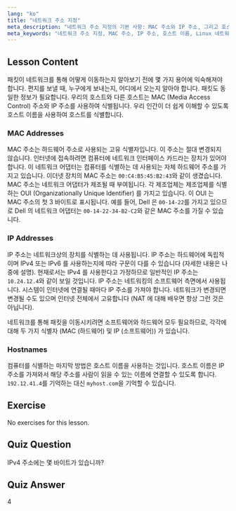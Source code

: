```yaml
---
lang: "ko"
title: "네트워크 주소 지정"
meta_description: "네트워크 주소 지정의 기본 사항: MAC 주소와 IP 주소, 그리고 호스트 이름을 배웁니다. 장치가 네트워크에서 어떻게 통신하는지 이해합니다. Linux 네트워킹 여정을 시작하세요!"
meta_keywords: "네트워크 주소 지정, MAC 주소, IP 주소, 호스트 이름, Linux 네트워킹, 초보자, 튜토리얼, 가이드"
---
```


## Lesson Content

패킷이 네트워크를 통해 어떻게 이동하는지 알아보기 전에 몇 가지 용어에 익숙해져야 합니다. 편지를 보낼 때, 누구에게 보내는지, 어디에서 오는지 알아야 합니다. 패킷도 동일한 정보가 필요합니다. 우리의 호스트와 다른 호스트는 MAC (Media Access Control) 주소와 IP 주소를 사용하여 식별됩니다. 우리 인간이 더 쉽게 이해할 수 있도록 호스트 이름을 사용하여 호스트를 식별합니다.

### MAC Addresses

MAC 주소는 하드웨어 주소로 사용되는 고유 식별자입니다. 이 주소는 절대 변경되지 않습니다. 인터넷에 접속하려면 컴퓨터에 네트워크 인터페이스 카드라는 장치가 있어야 합니다. 이 네트워크 어댑터는 컴퓨터를 식별하는 데 사용되는 자체 하드웨어 주소를 가지고 있습니다. 이더넷 장치의 MAC 주소는 `00:C4:B5:45:B2:43`와 같이 생겼습니다. MAC 주소는 네트워크 어댑터가 제조될 때 부여됩니다. 각 제조업체는 제조업체를 식별하는 OUI (Organizationally Unique Identifier) 를 가지고 있습니다. 이 OUI 는 MAC 주소의 첫 3 바이트로 표시됩니다. 예를 들어, Dell 은 `00-14-22`를 가지고 있으므로 Dell 의 네트워크 어댑터는 `00-14-22-34-B2-C2`와 같은 MAC 주소를 가질 수 있습니다.

### IP Addresses

IP 주소는 네트워크상의 장치를 식별하는 데 사용됩니다. IP 주소는 하드웨어에 독립적이며 IPv4 또는 IPv6 를 사용하는지에 따라 구문이 다를 수 있습니다 (자세한 내용은 나중에 설명). 현재로서는 IPv4 를 사용한다고 가정하므로 일반적인 IP 주소는 `10.24.12.4`와 같이 보일 것입니다. IP 주소는 네트워킹의 소프트웨어 측면에서 사용됩니다. 시스템이 인터넷에 연결될 때마다 IP 주소를 가져야 합니다. 네트워크가 변경되면 변경될 수도 있으며 인터넷 전체에서 고유합니다 (NAT 에 대해 배우면 항상 그런 것은 아닙니다).

네트워크를 통해 패킷을 이동시키려면 소프트웨어와 하드웨어 모두 필요하므로, 각각에 대해 두 가지 식별자 (MAC (하드웨어) 및 IP (소프트웨어)) 가 있습니다.

### Hostnames

컴퓨터를 식별하는 마지막 방법은 호스트 이름을 사용하는 것입니다. 호스트 이름은 IP 주소를 가져와서 해당 주소를 사람이 읽을 수 있는 이름에 연결할 수 있도록 합니다. `192.12.41.4`를 기억하는 대신 `myhost.com`을 기억할 수 있습니다.

## Exercise

No exercises for this lesson.

## Quiz Question

IPv4 주소에는 몇 바이트가 있습니까?

## Quiz Answer

4
